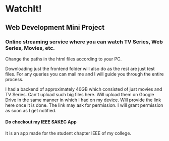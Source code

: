# WatchIt!
## Web Development Mini Project

### Online streaming service where you can watch TV Series, Web Series, Movies, etc.

Change the paths in the html files according to your PC.

Downloading just the frontend folder will also do as the rest are just test files. For any queries you can mail me and I will guide you through the entire process.

I had a backend of approximately 40GB which consisted of just movies and TV Series. Can't upload such big files here. Will upload them on Google Drive in the same manner in which I had on my device. Will provide the link here once it is done. The link may ask for permission. I will grant permission as soon as I get notified.

#### Do checkout my IEEE SAKEC App 
It is an app made for the student chapter IEEE of my college.
